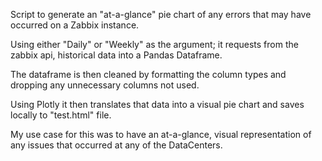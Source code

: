 Script to generate an "at-a-glance" pie chart of any errors that may have occurred on a Zabbix instance.

Using either "Daily" or "Weekly" as the argument;
it requests from the zabbix api, historical data into a Pandas Dataframe.

The dataframe is then cleaned by formatting the column types and dropping any unnecessary columns not used.

Using Plotly it then translates that data into a visual pie chart and saves locally to "test.html" file.

My use case for this was to have an at-a-glance, visual representation of any issues that occurred at any of the DataCenters.